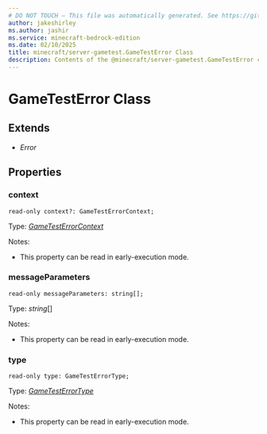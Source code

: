 ```yaml
---
# DO NOT TOUCH — This file was automatically generated. See https://github.com/mojang/minecraftapidocsgenerator to modify descriptions, examples, etc.
author: jakeshirley
ms.author: jashir
ms.service: minecraft-bedrock-edition
ms.date: 02/10/2025
title: minecraft/server-gametest.GameTestError Class
description: Contents of the @minecraft/server-gametest.GameTestError class.
---
```

# GameTestError Class

## Extends
- *Error*

## Properties

### **context**
`read-only context?: GameTestErrorContext;`

Type: [*GameTestErrorContext*](GameTestErrorContext.md)

Notes:
  - This property can be read in early-execution mode.

### **messageParameters**
`read-only messageParameters: string[];`

Type: *string*[]

Notes:
  - This property can be read in early-execution mode.

### **type**
`read-only type: GameTestErrorType;`

Type: [*GameTestErrorType*](GameTestErrorType.md)

Notes:
  - This property can be read in early-execution mode.
